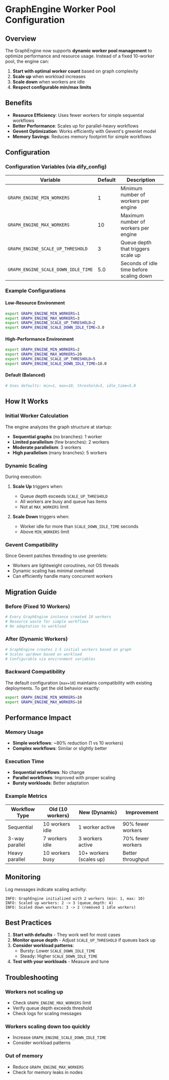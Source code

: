 # GraphEngine Worker Pool Configuration

## Overview

The GraphEngine now supports **dynamic worker pool management** to optimize performance and resource usage. Instead of a fixed 10-worker pool, the engine can:

1. **Start with optimal worker count** based on graph complexity
1. **Scale up** when workload increases
1. **Scale down** when workers are idle
1. **Respect configurable min/max limits**

## Benefits

- **Resource Efficiency**: Uses fewer workers for simple sequential workflows
- **Better Performance**: Scales up for parallel-heavy workflows
- **Gevent Optimization**: Works efficiently with Gevent's greenlet model
- **Memory Savings**: Reduces memory footprint for simple workflows

## Configuration

### Configuration Variables (via dify_config)

| Variable | Default | Description |
|----------|---------|-------------|
| `GRAPH_ENGINE_MIN_WORKERS` | 1 | Minimum number of workers per engine |
| `GRAPH_ENGINE_MAX_WORKERS` | 10 | Maximum number of workers per engine |
| `GRAPH_ENGINE_SCALE_UP_THRESHOLD` | 3 | Queue depth that triggers scale up |
| `GRAPH_ENGINE_SCALE_DOWN_IDLE_TIME` | 5.0 | Seconds of idle time before scaling down |

### Example Configurations

#### Low-Resource Environment

```bash
export GRAPH_ENGINE_MIN_WORKERS=1
export GRAPH_ENGINE_MAX_WORKERS=3
export GRAPH_ENGINE_SCALE_UP_THRESHOLD=2
export GRAPH_ENGINE_SCALE_DOWN_IDLE_TIME=3.0
```

#### High-Performance Environment

```bash
export GRAPH_ENGINE_MIN_WORKERS=2
export GRAPH_ENGINE_MAX_WORKERS=20
export GRAPH_ENGINE_SCALE_UP_THRESHOLD=5
export GRAPH_ENGINE_SCALE_DOWN_IDLE_TIME=10.0
```

#### Default (Balanced)

```bash
# Uses defaults: min=1, max=10, threshold=3, idle_time=5.0
```

## How It Works

### Initial Worker Calculation

The engine analyzes the graph structure at startup:

- **Sequential graphs** (no branches): 1 worker
- **Limited parallelism** (few branches): 2 workers
- **Moderate parallelism**: 3 workers
- **High parallelism** (many branches): 5 workers

### Dynamic Scaling

During execution:

1. **Scale Up** triggers when:

   - Queue depth exceeds `SCALE_UP_THRESHOLD`
   - All workers are busy and queue has items
   - Not at `MAX_WORKERS` limit

1. **Scale Down** triggers when:

   - Worker idle for more than `SCALE_DOWN_IDLE_TIME` seconds
   - Above `MIN_WORKERS` limit

### Gevent Compatibility

Since Gevent patches threading to use greenlets:

- Workers are lightweight coroutines, not OS threads
- Dynamic scaling has minimal overhead
- Can efficiently handle many concurrent workers

## Migration Guide

### Before (Fixed 10 Workers)

```python
# Every GraphEngine instance created 10 workers
# Resource waste for simple workflows
# No adaptation to workload
```

### After (Dynamic Workers)

```python
# GraphEngine creates 1-5 initial workers based on graph
# Scales up/down based on workload
# Configurable via environment variables
```

### Backward Compatibility

The default configuration (`max=10`) maintains compatibility with existing deployments. To get the old behavior exactly:

```bash
export GRAPH_ENGINE_MIN_WORKERS=10
export GRAPH_ENGINE_MAX_WORKERS=10
```

## Performance Impact

### Memory Usage

- **Simple workflows**: ~80% reduction (1 vs 10 workers)
- **Complex workflows**: Similar or slightly better

### Execution Time

- **Sequential workflows**: No change
- **Parallel workflows**: Improved with proper scaling
- **Bursty workloads**: Better adaptation

### Example Metrics

| Workflow Type | Old (10 workers) | New (Dynamic) | Improvement |
|--------------|------------------|---------------|-------------|
| Sequential | 10 workers idle | 1 worker active | 90% fewer workers |
| 3-way parallel | 7 workers idle | 3 workers active | 70% fewer workers |
| Heavy parallel | 10 workers busy | 10+ workers (scales up) | Better throughput |

## Monitoring

Log messages indicate scaling activity:

```shell
INFO: GraphEngine initialized with 2 workers (min: 1, max: 10)
INFO: Scaled up workers: 2 -> 3 (queue_depth: 4)
INFO: Scaled down workers: 3 -> 2 (removed 1 idle workers)
```

## Best Practices

1. **Start with defaults** - They work well for most cases
1. **Monitor queue depth** - Adjust `SCALE_UP_THRESHOLD` if queues back up
1. **Consider workload patterns**:
   - Bursty: Lower `SCALE_DOWN_IDLE_TIME`
   - Steady: Higher `SCALE_DOWN_IDLE_TIME`
1. **Test with your workloads** - Measure and tune

## Troubleshooting

### Workers not scaling up

- Check `GRAPH_ENGINE_MAX_WORKERS` limit
- Verify queue depth exceeds threshold
- Check logs for scaling messages

### Workers scaling down too quickly

- Increase `GRAPH_ENGINE_SCALE_DOWN_IDLE_TIME`
- Consider workload patterns

### Out of memory

- Reduce `GRAPH_ENGINE_MAX_WORKERS`
- Check for memory leaks in nodes
